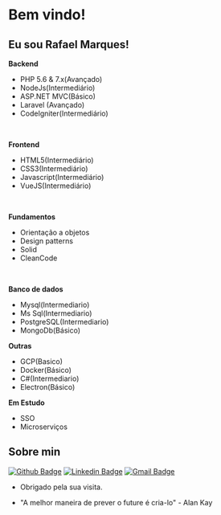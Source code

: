 # Bem vindo!

## Eu sou Rafael Marques!

**Backend** <br>
- PHP 5.6 & 7.x(Avançado)
- NodeJs(Intermediário)
- ASP.NET MVC(Básico)
- Laravel (Avançado)
- CodeIgniter(Intermediário)
<br>

**Frontend** <br>
- HTML5(Intermediário)
- CSS3(Intermediário)
- Javascript(Intermediário)
- VueJS(Intermediário)
<br>

**Fundamentos** <br>
- Orientação a objetos
- Design patterns
- Solid
- CleanCode
<br>

**Banco de dados**
- Mysql(Intermediario)
- Ms Sql(Intermediario)
- PostgreSQL(Intermediario)
- MongoDb(Básico)

**Outras**
- GCP(Basico)
- Docker(Básico)
- C#(Intermediario)
- Electron(Básico)

**Em Estudo**
- SSO
- Microserviços

## Sobre min 
[![Github Badge](https://img.shields.io/badge/-Github-000?style=flat-square&logo=Github&logoColor=white&link=link_do_seu_perfil_no_github)](https://github.com/rafaelmarques2000)
[![Linkedin Badge](https://img.shields.io/badge/-LinkedIn-blue?style=flat-square&logo=Linkedin&logoColor=white&link=link_do_seu_perfil_no_linkedin)](https://www.linkedin.com/in/rafael-marques-paixao/)
[![Gmail Badge](https://img.shields.io/badge/-Gmail-c14438?style=flat-square&logo=Gmail&logoColor=white&link=mailto:rafaelmarquespaixa@outlook.com)](mailto:rafaelmarquespaixa@outlook.com)

- Obrigado pela sua visita. 
  
- "A melhor maneira de prever o future é cria-lo" - Alan Kay
